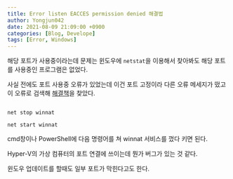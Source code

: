 ```yaml
---
title: Error listen EACCES permission denied 해결법
author: Yongjun042
date: 2021-08-09 21:09:00 +0900
categories: [Blog, Develope]
tags: [Error, Windows]
---
```



해당 포트가 사용중이라는데 문제는 윈도우에 `netstat`을 이용해서 찾아봐도 해당 포트를 사용중인 프로그램은 없었다.

사실 전에도 포트 사용중 오류가 있었는데 이건 포트 고정이라 다른 오류 메세지가 떴고 이 오류로 검색해 [해결책](https://stackoverflow.com/questions/59428844/listen-eacces-permission-denied-in-windows)을 찾았다.

 ```shell

net stop winnat

net start winnat

```

cmd창이나 PowerShell에 다음 명령어를 쳐 winnat 서비스를 껐다 키면 된다.

Hyper-V의 가상 컴퓨터의 포트 연결에 쓰이는데 뭔가 버그가 있는 것 같다.

윈도우 업데이트를 할때도 일부 포트가 막힌다고도 한다.
